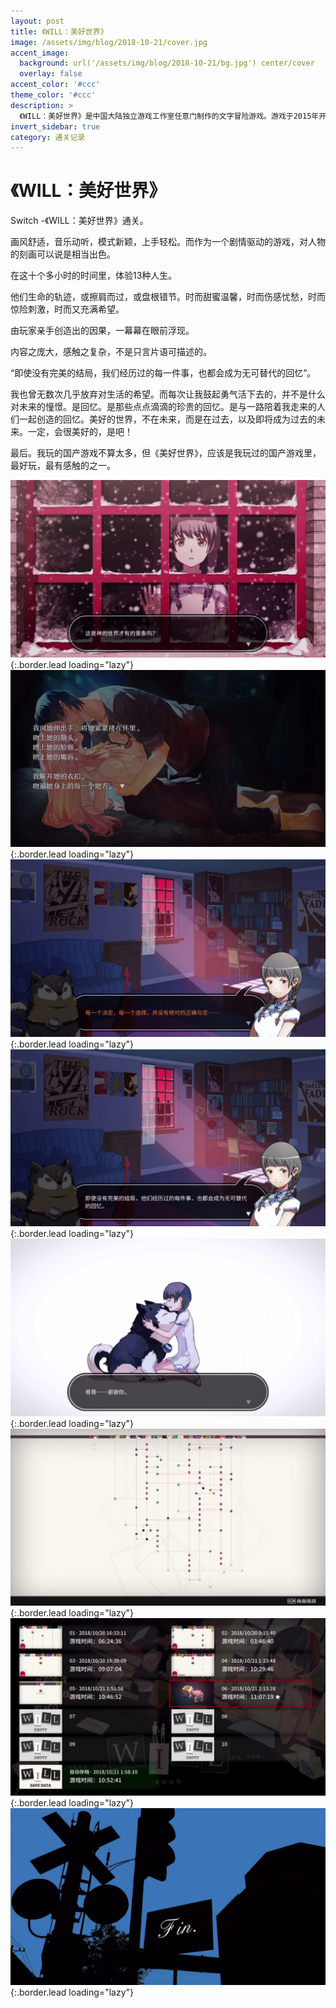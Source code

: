 ```yaml
---
layout: post
title: 《WILL：美好世界》
image: /assets/img/blog/2018-10-21/cover.jpg
accent_image: 
  background: url('/assets/img/blog/2018-10-21/bg.jpg') center/cover
  overlay: false
accent_color: '#ccc'
theme_color: '#ccc'
description: >
  《WILL：美好世界》是中国大陆独立游戏工作室任意门制作的文字冒险游戏。游戏于2015年开发，2017年6月6日在Steam 上发售，对应 Windows 和 macOS 平台。
invert_sidebar: true
category: 通关记录
---
```


# 《WILL：美好世界》

Switch -《WILL：美好世界》通关。

画风舒适，音乐动听，模式新颖，上手轻松。而作为一个剧情驱动的游戏，对人物的刻画可以说是相当出色。

在这十个多小时的时间里，体验13种人生。

他们生命的轨迹，或擦肩而过，或盘根错节。时而甜蜜温馨，时而伤感忧愁，时而惊险刺激，时而又充满希望。

由玩家亲手创造出的因果，一幕幕在眼前浮现。

内容之庞大，感触之复杂，不是只言片语可描述的。

“即使没有完美的结局，我们经历过的每一件事，也都会成为无可替代的回忆”。

我也曾无数次几乎放弃对生活的希望。而每次让我鼓起勇气活下去的，并不是什么对未来的憧憬。是回忆。是那些点点滴滴的珍贵的回忆。是与一路陪着我走来的人们一起创造的回忆。美好的世界，不在未来，而是在过去，以及即将成为过去的未来。一定，会很美好的，是吧！

最后。我玩的国产游戏不算太多，但《美好世界》，应该是我玩过的国产游戏里，最好玩，最有感触的之一。

![](/assets/img/blog/2018-10-21/1.jpg){:.border.lead loading="lazy"}
![](/assets/img/blog/2018-10-21/2.jpg){:.border.lead loading="lazy"}
![](/assets/img/blog/2018-10-21/3.jpg){:.border.lead loading="lazy"}
![](/assets/img/blog/2018-10-21/4.jpg){:.border.lead loading="lazy"}
![](/assets/img/blog/2018-10-21/5.jpg){:.border.lead loading="lazy"}
![](/assets/img/blog/2018-10-21/6.jpg){:.border.lead loading="lazy"}
![](/assets/img/blog/2018-10-21/7.jpg){:.border.lead loading="lazy"}
![](/assets/img/blog/2018-10-21/8.jpg){:.border.lead loading="lazy"}

